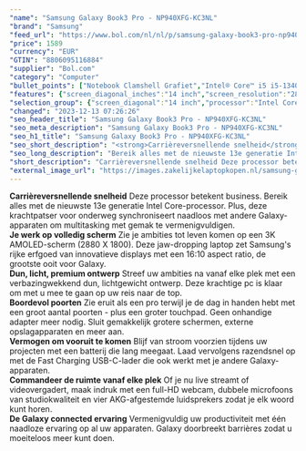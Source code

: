 ```yaml
---
"name": "Samsung Galaxy Book3 Pro - NP940XFG-KC3NL"
"brand": "Samsung"
"feed_url": "https://www.bol.com/nl/nl/p/samsung-galaxy-book3-pro-np940xfg-kc3nl/9300000153263400"
"price": 1589
"currency": "EUR"
"GTIN": "8806095116884"
"supplier": "Bol.com"
"category": "Computer"
"bullet_points": ["Notebook Clamshell Grafiet","Intel® Core™ i5 i5-1340P","35,6 cm (14\") WQXGA+ 2880 x 1800 Pixels AMOLED 16:10","16 GB LPDDR5-SDRAM","512 GB SSD","Intel Iris Xe Graphics","Wi-Fi 6E (802.11ax) Bluetooth 5.1","Lithium-Ion (Li-Ion) 63 Wh 65 W","Windows 11 Home"]
"features": {"screen_diagonal_inches":"14 inch","screen_resolution":"2880 x 1800 Pixels","processor_family":"Intel® Core™ i5","memory_size":"16 GB","memory_type":"LPDDR5-SDRAM","total_storage_space":"512 GB","operating_system":"Windows 11 Home","battery_capacity":"63 Wh","width":"312,3 mm","depth":"223,8 mm","height":"11,3 mm","weight":"1,17 kg","graphics_card":"Intel Iris Xe Graphics"}
"selection_group": {"screen_diagonal":"14 inch","processor":"Intel Core i5","changed_price_past_3_days":false,"product_family":"Galaxy Book3 Pro"}
"changed": "2023-12-13 07:26:26"
"seo_header_title": "Samsung Galaxy Book3 Pro - NP940XFG-KC3NL"
"seo_meta_description": "Samsung Galaxy Book3 Pro - NP940XFG-KC3NL"
"seo_h1_title": "Samsung Galaxy Book3 Pro - NP940XFG-KC3NL"
"seo_short_description": "<strong>Carrièreversnellende snelheid</strong> Deze processor betekent business."
"seo_long_description": "Bereik alles met de nieuwste 13e generatie Intel Core-processor. Plus, deze krachtpatser voor onderweg synchroniseert naadloos met andere Galaxy-apparaten om multitasking met gemak te vermenigvuldigen. <br /> <strong>Je werk op volledig scherm</strong> Zie je ambities tot leven komen op een 3K AMOLED-scherm (2880 X 1800). Deze jaw-dropping laptop zet Samsung's rijke erfgoed van innovatieve displays met een 16:10 aspect ratio, de grootste ooit voor Galaxy. <br /> <strong>Dun, licht, premium ontwerp</strong> Streef uw ambities na vanaf elke plek met een verbazingwekkend dun, lichtgewicht ontwerp. Deze krachtige pc is klaar om met u mee te gaan op uw reis naar de top. <br /> <strong>Boordevol poorten</strong> Zie eruit als een pro terwijl je de dag in handen hebt met een groot aantal poorten - plus een groter touchpad. Geen onhandige adapter meer nodig. Sluit gemakkelijk grotere schermen, externe opslagapparaten en meer aan. <br /> <strong>Vermogen om vooruit te komen</strong> Blijf van stroom voorzien tijdens uw projecten met een batterij die lang meegaat. Laad vervolgens razendsnel op met de Fast Charging USB-C-lader die ook werkt met je andere Galaxy-apparaten. <br /> <strong>Commandeer de ruimte vanaf elke plek</strong> Of je nu live streamt of videovergadert, maak indruk met een full-HD webcam, dubbele microfoons van studiokwaliteit en vier AKG-afgestemde luidsprekers zodat je elk woord kunt horen. <br /> <strong>De Galaxy connected ervaring</strong> Vermenigvuldig uw productiviteit met één naadloze ervaring op al uw apparaten. Galaxy doorbreekt barrières zodat u moeiteloos meer kunt doen."
"short_description": "Carrièreversnellende snelheid Deze processor betekent business. Bereik alles met de nieuwste 13e generatie Intel Core-processor. Plus, deze krachtpatser voor onderweg synchroniseert naadloos met andere Galaxy-apparaten om multitasking met gemak te vermenigvuldigen. Je werk op volledig scherm Zie je ambities tot leven komen op een 3K AMOLED-scherm (2880 X 1800). Deze jaw-dropping laptop zet Samsung's rijke erfgoed van innovatieve displays met een 16:10 aspect ratio, de grootste ooit voor Galaxy. Dun, licht, premium ontwerp Streef uw ambities na vanaf elke plek met een verbazingwekkend dun, lichtgewicht ontwerp. Deze krachtige pc is klaar om met u mee te gaan op uw reis naar de top. Boordevol poorten Zie eruit als een pro terwijl je de dag in handen hebt met een groot aantal poorten - plus een groter touchpad. Geen onhandige adapter meer nodig. Sluit gemakkelijk grotere schermen, externe opslagapparaten en meer aan. Vermogen om vooruit te komen Blijf van stroom voorzien tijdens uw projecten met een batterij die lang meegaat. Laad vervolgens razendsnel op met de Fast Charging USB-C-lader die ook werkt met je andere Galaxy-apparaten. Commandeer de ruimte vanaf elke plek Of je nu live streamt of videovergadert, maak indruk met een full-HD webcam, dubbele microfoons van studiokwaliteit en vier AKG-afgestemde luidsprekers zodat je elk woord kunt horen. De Galaxy connected ervaring Vermenigvuldig uw productiviteit met één naadloze ervaring op al uw apparaten. Galaxy doorbreekt barrières zodat u moeiteloos meer kunt doen."
"external_image_url": "https://images.zakelijkelaptopkopen.nl/samsung-galaxy-book3-pro-np940xfg-kc3nl.webp"
---
```


<strong>Carrièreversnellende snelheid</strong> Deze processor betekent business. Bereik alles met de nieuwste 13e generatie Intel Core-processor. Plus, deze krachtpatser voor onderweg synchroniseert naadloos met andere Galaxy-apparaten om multitasking met gemak te vermenigvuldigen. <br /> <strong>Je werk op volledig scherm</strong> Zie je ambities tot leven komen op een 3K AMOLED-scherm (2880 X 1800). Deze jaw-dropping laptop zet Samsung's rijke erfgoed van innovatieve displays met een 16:10 aspect ratio, de grootste ooit voor Galaxy. <br /> <strong>Dun, licht, premium ontwerp</strong> Streef uw ambities na vanaf elke plek met een verbazingwekkend dun, lichtgewicht ontwerp. Deze krachtige pc is klaar om met u mee te gaan op uw reis naar de top. <br /> <strong>Boordevol poorten</strong> Zie eruit als een pro terwijl je de dag in handen hebt met een groot aantal poorten - plus een groter touchpad. Geen onhandige adapter meer nodig. Sluit gemakkelijk grotere schermen, externe opslagapparaten en meer aan. <br /> <strong>Vermogen om vooruit te komen</strong> Blijf van stroom voorzien tijdens uw projecten met een batterij die lang meegaat. Laad vervolgens razendsnel op met de Fast Charging USB-C-lader die ook werkt met je andere Galaxy-apparaten. <br /> <strong>Commandeer de ruimte vanaf elke plek</strong> Of je nu live streamt of videovergadert, maak indruk met een full-HD webcam, dubbele microfoons van studiokwaliteit en vier AKG-afgestemde luidsprekers zodat je elk woord kunt horen. <br /> <strong>De Galaxy connected ervaring</strong> Vermenigvuldig uw productiviteit met één naadloze ervaring op al uw apparaten. Galaxy doorbreekt barrières zodat u moeiteloos meer kunt doen.